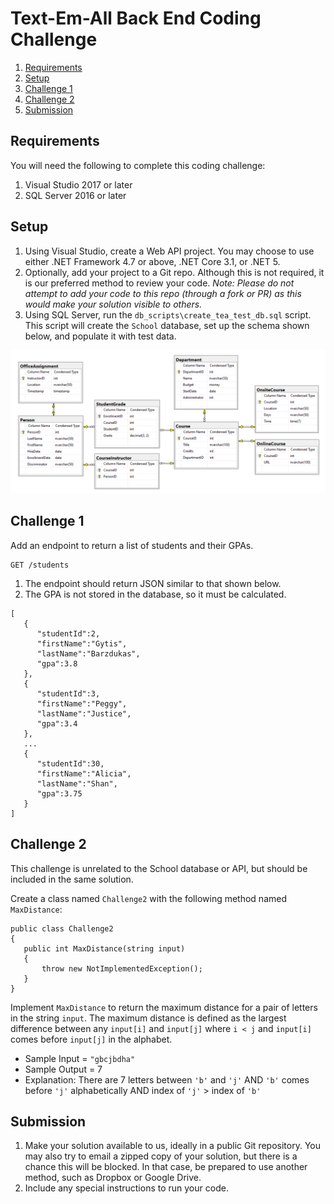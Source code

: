 # Text-Em-All Back End Coding Challenge


1. [Requirements](#requirements)
2. [Setup](#setup)
3. [Challenge 1](#challenge-1)
4. [Challenge 2](#challenge-2)
5. [Submission](#submission)

<a name="requirements"></a>
## Requirements

You will need the following to complete this coding challenge:

1. Visual Studio 2017 or later
2. SQL Server 2016 or later

<a name="setup"></a>
## Setup

1. Using Visual Studio, create a Web API project.  You may choose to use either
   .NET Framework 4.7 or above, .NET Core 3.1, or .NET 5.
2. Optionally, add your project to a Git repo.  Although this is not required,
   it is our preferred method to review your code.  *Note:  Please do not attempt to add your code to this repo (through a fork or PR) as this would make your solution visible to others.*
3. Using SQL Server, run the `db_scripts\create_tea_test_db.sql` script.  This script will create the `School` database, set up the schema shown below, and populate it with test data.

![school-db-schema](readme_assets/db_schema.png)

<a name="challenge-1"></a>
## Challenge 1

Add an endpoint to return a list of students and their GPAs.  

```
GET /students
```

1. The endpoint should return JSON similar to that shown below.
2. The GPA is not stored in the database, so it must be calculated.

```
[
   {
      "studentId":2,
      "firstName":"Gytis",
      "lastName":"Barzdukas",
      "gpa":3.8
   },
   {
      "studentId":3,
      "firstName":"Peggy",
      "lastName":"Justice",
      "gpa":3.4
   },
   ...
   {
      "studentId":30,
      "firstName":"Alicia",
      "lastName":"Shan",
      "gpa":3.75
   }
]
```

<a name="challenge-2"></a>
## Challenge 2

This challenge is unrelated to the School database or API, but should be
included in the same solution.

Create a class named `Challenge2` with the following method named
`MaxDistance`:  

```
public class Challenge2
{
   public int MaxDistance(string input)
   {
       throw new NotImplementedException();
   }
}
```

Implement `MaxDistance` to return the maximum distance for a pair of letters in the string `input`.  The maximum distance is defined as the largest difference between any `input[i]` and `input[j]` where `i < j` and `input[i]` comes before `input[j]` in the alphabet. 

* Sample Input = `"gbcjbdha"`
* Sample Output = 7
* Explanation: There are 7 letters between `'b'` and `'j'` AND `'b'` comes before `'j'` alphabetically AND index of `'j'` > index of `'b'`

<a name="submission"></a>
## Submission

1. Make your solution available to us, ideally in a public Git repository.  You
   may also try to email a zipped copy of your solution, but there is a
   chance this will be blocked.  In that case, be prepared to use another
   method, such as Dropbox or Google Drive.
2. Include any special instructions to run your code.
